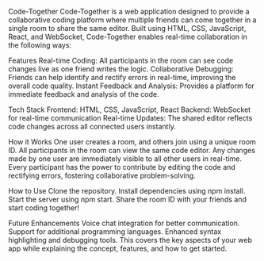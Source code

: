 Code-Together
Code-Together is a web application designed to provide a collaborative coding platform where multiple friends can come together in a single room to share the same editor. Built using HTML, CSS, JavaScript, React, and WebSocket, Code-Together enables real-time collaboration in the following ways:

Features
Real-time Coding: All participants in the room can see code changes live as one friend writes the logic.
Collaborative Debugging: Friends can help identify and rectify errors in real-time, improving the overall code quality.
Instant Feedback and Analysis: Provides a platform for immediate feedback and analysis of the code.

Tech Stack
Frontend: HTML, CSS, JavaScript, React
Backend: WebSocket for real-time communication
Real-time Updates: The shared editor reflects code changes across all connected users instantly.

How it Works
One user creates a room, and others join using a unique room ID.
All participants in the room can view the same code editor.
Any changes made by one user are immediately visible to all other users in real-time.
Every participant has the power to contribute by editing the code and rectifying errors, fostering collaborative problem-solving.

How to Use
Clone the repository.
Install dependencies using npm install.
Start the server using npm start.
Share the room ID with your friends and start coding together!

Future Enhancements
Voice chat integration for better communication.
Support for additional programming languages.
Enhanced syntax highlighting and debugging tools.
This covers the key aspects of your web app while explaining the concept, features, and how to get started.
